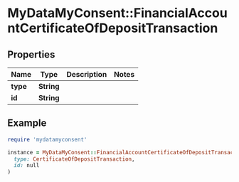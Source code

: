 # MyDataMyConsent::FinancialAccountCertificateOfDepositTransaction

## Properties

| Name | Type | Description | Notes |
| ---- | ---- | ----------- | ----- |
| **type** | **String** |  |  |
| **id** | **String** |  |  |

## Example

```ruby
require 'mydatamyconsent'

instance = MyDataMyConsent::FinancialAccountCertificateOfDepositTransaction.new(
  type: CertificateOfDepositTransaction,
  id: null
)
```

